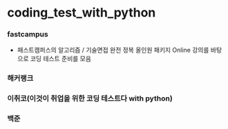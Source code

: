 # coding_test_with_python

### fastcampus
- 패스트캠퍼스의 알고리즘 / 기술면접 완전 정복 올인원 패키지 Online 강의를 바탕으로 코딩 테스트 준비를 모음

### 해커랭크

### 이취코(이것이 취업을 위한 코딩 테스트다 with python)

### 백준
